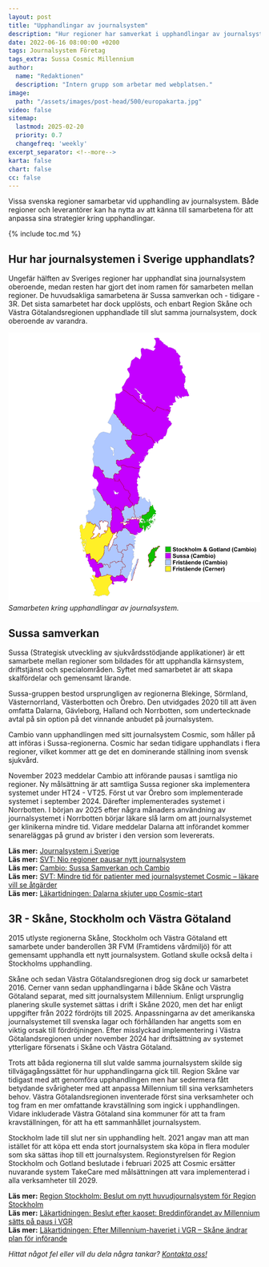 ```yaml
---
layout: post
title: "Upphandlingar av journalsystem"
description: "Hur regioner har samverkat i upphandlingar av journalsystem"
date: 2022-06-16 08:00:00 +0200
tags: Journalsystem Företag
tags_extra: Sussa Cosmic Millennium
author:
  name: "Redaktionen"
  description: "Intern grupp som arbetar med webplatsen."
image:
  path: "/assets/images/post-head/500/europakarta.jpg"
video: false
sitemap:
  lastmod: 2025-02-20
  priority: 0.7
  changefreq: 'weekly'
excerpt_separator: <!--more-->
karta: false
chart: false
cc: false
---
```


Vissa svenska regioner samarbetar vid upphandling av journalsystem. Både regioner och leverantörer kan ha nytta av att känna till samarbetena för att anpassa sina strategier kring upphandlingar.

<!--more-->

{% include toc.md %}

## Hur har journalsystemen i Sverige upphandlats?
Ungefär hälften av Sveriges regioner har upphandlat sina journalsystem oberoende, medan resten har gjort det inom ramen för samarbeten mellan regioner. De huvudsakliga samarbetena är Sussa samverkan och - tidigare - 3R. Det sista samarbetet har dock upplösts, och enbart Region Skåne och Västra Götalandsregionen upphandlade till slut samma journalsystem, dock oberoende av varandra.

![Samarbeten kring upphandlingar av journalsystem](/assets/images/post-assets/samarbeten-upphandlingar.svg "Samarbeten kring upphandlingar av journalsystem")
_Samarbeten kring upphandlingar av journalsystem._

## Sussa samverkan
Sussa (Strategisk utveckling av sjukvårdsstödjande applikationer) är ett samarbete mellan regioner som bildades för att upphandla kärnsystem, driftstjänst och specialområden. Syftet med samarbetet är att skapa skalfördelar och gemensamt lärande.

Sussa-gruppen bestod ursprungligen av regionerna Blekinge, Sörmland, Västernorrland, Västerbotten och Örebro. Den utvidgades 2020 till att även omfatta Dalarna, Gävleborg, Halland och Norrbotten, som undertecknade avtal på sin option på det vinnande anbudet på journalsystem.

Cambio vann upphandlingen med sitt journalsystem Cosmic, som håller på att införas i Sussa-regionerna. Cosmic har sedan tidigare upphandlats i flera regioner, vilket kommer att ge det en dominerande ställning inom svensk sjukvård.

November 2023 meddelar Cambio att införande pausas i samtliga nio regioner. Ny målsättning är att samtliga Sussa regioner ska implementera systemet under HT24 - VT25. Först ut var Örebro som implementerade systemet i september 2024. Därefter implementerades systemet i Norrbotten. I början av 2025 efter några månaders användning av journalsystemet i Norrbotten börjar läkare slå larm om att journalsystemet ger klinikerna mindre tid. Vidare meddelar Dalarna att införandet kommer senareläggas på grund av brister i den version som levererats.

**Läs mer:** [Journalsystem i Sverige](/2021/07/30/journalsystem.html)\
**Läs mer:** [SVT: Nio regioner pausar nytt journalsystem](https://www.svt.se/nyheter/lokalt/orebro/nio-regioner-pausar-nytt-journalsystem--d8elik)\
**Läs mer:** [Cambio: Sussa Samverkan och Cambio](https://www.cambio.se/sussa/)\
**Läs mer:** [SVT: Mindre tid för patienter med journalsystemet Cosmic – läkare vill se åtgärder](https://www.svt.se/nyheter/lokalt/norrbotten/lakare-forlorar-patientkontakt-med-cosmic-vill-se-atgarder)\
**Läs mer:** [Läkartidningen: Dalarna skjuter upp Cosmic-start](https://lakartidningen.se/aktuellt/nyheter/2024/12/dalarna-skjuter-upp-cosmic-start/)

## 3R - Skåne, Stockholm och Västra Götaland
2015 utlyste regionerna Skåne, Stockholm och Västra Götaland ett samarbete under banderollen 3R FVM (Framtidens vårdmiljö) för att gemensamt upphandla ett nytt journalsystem. Gotland skulle också delta i Stockholms upphandling.

Skåne och sedan Västra Götalandsregionen drog sig dock ur samarbetet 2016. Cerner vann sedan upphandlingarna i både Skåne och Västra Götaland separat, med sitt journalsystem Millennium. Enligt ursprunglig planering skulle systemet sättas i drift i Skåne 2020, men det har enligt uppgifter från 2022 fördröjts till 2025. Anpassningarna av det amerikanska journalsystemet till svenska lagar och förhållanden har angetts som en viktig orsak till fördröjningen. Efter misslyckad implementering i Västra Götalandsregionen under november 2024 har driftsättning av systemet ytterligare försenats i Skåne och Västra Götaland.

Trots att båda regionerna till slut valde samma journalsystem skilde sig tillvägagångssättet för hur upphandlingarna gick till. Region Skåne var tidigast med att genomföra upphandlingen men har sedermera fått betydande svårigheter med att anpassa Millennium till sina verksamheters behov. Västra Götalandsregionen inventerade först sina verksamheter och tog fram en mer omfattande kravställning som ingick i upphandlingen. Vidare inkluderade Västra Götaland sina kommuner för att ta fram kravställningen, för att ha ett sammanhållet journalsystem.

Stockholm lade till slut ner sin upphandling helt. 2021 angav man att man istället för att köpa ett enda stort journalsystem ska köpa in flera moduler som ska sättas ihop till ett journalsystem.  Regionstyrelsen för Region Stockholm och Gotland beslutade i februari 2025 att Cosmic ersätter nuvarande system TakeCare med målsättningen att vara implementerad i alla verksamheter till 2029.

**Läs mer:** [Region Stockholm: Beslut om nytt huvudjournalsystem för Region Stockholm](https://www.regionstockholm.se/nyheter/2025/02/beslut-om-nytt-huvudjournalsystem-for-region-stockholm/?utm_campaign=prenumeration-nyheter&utm_content=skickat-2025-02-18&utm_medium=email&utm_source=region-stockholm-prenumeration-epost&link_id=be71dee1-3ac4-4dd2-ba3c-3b173a129438)\
**Läs mer:** [Läkartidningen: Beslut efter kaoset: Breddinförandet av Millennium sätts på paus i VGR](https://lakartidningen.se/aktuellt/nyheter/2024/11/beslut-efter-kaoset-millennium-pausas-i-vgr/)\
**Läs mer:** [Läkartidningen: Efter Millennium-haveriet i VGR – Skåne ändrar plan för införande](https://lakartidningen.se/aktuellt/nyheter/2024/12/efter-millennium-haveriet-i-vgr-skane-andrar-plan-for-inforande/)

_Hittat något fel eller vill du dela några tankar? [Kontakta oss!](/index.html#form-message)_